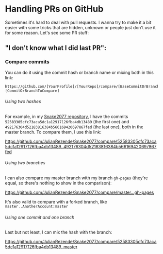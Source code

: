 # Handling PRs on GitHub

Sometimes it's hard to deal with pull requests. I wanna try to make it a bit easier with some tricks that are hidden, unknown or people just don't use it for some reason. Let's see some PR stuff:

## "I don't know what I did last PR":

### Compare commits

You can do it using the commit hash or branch name or mixing both in this link:

```
https://github.com/[YourProfile]/[YourRepo]/compare/[BaseCommitOrBranch]...[CommitOrBranchToCompare]
```

###### Using two hashes

For example, in my [Snake2077 repository](https://github.com/JulianRezende/Snake2077), I have the commits `52583305cfc73aca5dc1a12917126fba4db13489` (the first one) and `492176304d52183816384b566169420697867fed` (the last one), both in the master branch. To compare them, I use this link:

https://github.com/JulianRezende/Snake2077/compare/52583305cfc73aca5dc1a12917126fba4db13489..492176304d52183816384b566169420697867fed

###### Using two branches

I can also compare my master branch with my branch `gh-pages` (they're equal, so there's nothing to show in the comparison):

https://github.com/JulianRezende/Snake2077/compare/master...gh-pages

It's also valid to compare with a forked branch, like `master..AnotherAccount:master`

###### Using one commit and one branch

Last but not least, I can mix the hash with the branch:

https://github.com/JulianRezende/Snake2077/compare/52583305cfc73aca5dc1a12917126fba4db13489..master

